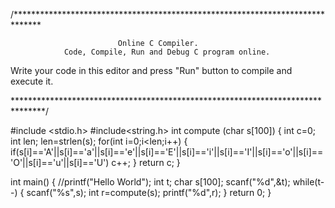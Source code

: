 /******************************************************************************

                            Online C Compiler.
                Code, Compile, Run and Debug C program online.
Write your code in this editor and press "Run" button to compile and execute it.

*******************************************************************************/

#include <stdio.h>
#include<string.h>
int compute (char s[100])
{
    int c=0;
    int len;
    len=strlen(s);
    for(int i=0;i<len;i++)
    {
        if(s[i]=='A'||s[i]=='a'||s[i]=='e'||s[i]=='E'||s[i]=='i'||s[i]=='I'||s[i]=='o'||s[i]=='O'||s[i]=='u'||s[i]=='U')
        c++;
    }
    return c;
}

int main()
{
    //printf("Hello World");
    int t;
    char s[100];
    scanf("%d",&t);
    while(t--)
    {
        scanf("%s",s);
        int r=compute(s);
        printf("%d",r);
    }
    return 0;
}
